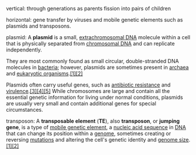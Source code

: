 vertical: through generations as parents fission into pairs of children

horizontal: gene transfer by viruses and mobile genetic elements such as plasmids and transposons.

plasmid: A **plasmid** is a small, [extrachromosomal DNA](https://en.wikipedia.org/wiki/Extrachromosomal_DNA "Extrachromosomal DNA") molecule within a cell that is physically separated from [chromosomal DNA](https://en.wikipedia.org/wiki/GDNA "GDNA") and can replicate independently. 

They are most commonly found as small circular, double-stranded DNA molecules in [bacteria](https://en.wikipedia.org/wiki/Bacteria "Bacteria"); however, plasmids are sometimes present in [archaea](https://en.wikipedia.org/wiki/Archaea "Archaea") and [eukaryotic organisms](https://en.wikipedia.org/wiki/Eukaryote "Eukaryote").[[1]](https://en.wikipedia.org/wiki/Plasmid#cite_note-1)[[2]](https://en.wikipedia.org/wiki/Plasmid#cite_note-2) 

Plasmids often carry useful genes, such as [antibiotic resistance](https://en.wikipedia.org/wiki/Antibiotic_resistance "Antibiotic resistance") and [virulence](https://en.wikipedia.org/wiki/Virulence "Virulence").[[3]](https://en.wikipedia.org/wiki/Plasmid#cite_note-Smillie_2010-3)[[4]](https://en.wikipedia.org/wiki/Plasmid#cite_note-Carattoli_2013-4)[[5]](https://en.wikipedia.org/wiki/Plasmid#cite_note-:1-5) While chromosomes are large and contain all the essential genetic information for living under normal conditions, plasmids are usually very small and contain additional genes for special circumstances.

transposon: A **transposable element** (**TE**), also **transposon**, or **jumping gene**, is a type of [mobile genetic element](https://en.wikipedia.org/wiki/Mobile_genetic_element "Mobile genetic element"), a [nucleic acid sequence](https://en.wikipedia.org/wiki/Nucleic_acid_sequence "Nucleic acid sequence") in [DNA](https://en.wikipedia.org/wiki/DNA "DNA") that can change its position within a [genome](https://en.wikipedia.org/wiki/Genome "Genome"), sometimes creating or reversing [mutations](https://en.wikipedia.org/wiki/Mutation "Mutation") and altering the cell's genetic identity and [genome size](https://en.wikipedia.org/wiki/Genome_size "Genome size").[[1]](https://en.wikipedia.org/wiki/Transposable_element#cite_note-1)[[2]](https://en.wikipedia.org/wiki/Transposable_element#cite_note-2)